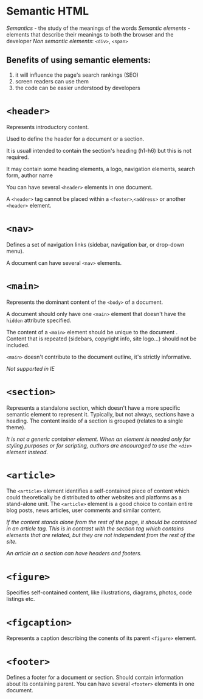 # Semantic HTML

*Semantics* - the study of the meanings of the words
*Semantic elements* - elements that describe their meanings to both the browser and the developer
*Non semantic elements*: `<div>`, `<span>`

## Benefits of using semantic elements:

1. it will influence the page's search rankings (SEO)
2. screen readers can use them
3. the code can be easier understood by developers

# `<header>`

Represents introductory content.

Used to define the header for a document or a section.

It is usuall intended to contain the section's heading (h1-h6) but this is not required.

It may contain some heading elements, a logo, navigation elements, search form, author name

You can have several `<header>` elements in one document.

A `<header>` tag cannot be placed within a `<footer>`,`<address>` or another `<header>` element.

# `<nav>`

Defines a set of navigation links (sidebar, navigation bar, or drop-down menu).

A document can have several `<nav>` elements.

# `<main>`

Represents the dominant content of the `<body>` of a document.

A document should only have one `<main>` element that doesn't have the `hidden` attribute specified. 

The content of a `<main>` element should be unique to the document .
Content that is repeated (sidebars, copyright info, site logo...) should not be included.

`<main>` doesn't contribute to the document outline, it's strictly informative. 

*Not supported in IE*

# `<section>`

Represents a standalone section, which doesn't have a more specific semantic element to represent it.
Typically, but not always, sections have a heading.
The content inside of a section is grouped (relates to a single theme).

*It is not a generic container element. When an element is needed only for styling purposes or for scripting,
authors are encouraged to use the `<div>` element instead.*

# `<article>`

The `<article>` element identifies a self-contained piece of content which could theoretically be distributed to other websites and platforms as a stand-alone unit. The `<article>` element is a good choice to contain entire blog posts, news articles, user comments and similar content.

*If the content stands alone from the rest of the page, it should be contained in an article tag. This is in contrast with the section tag which contains elements
that are related, but they are not independent from the rest of the site.*

*An article an a section can have headers and footers.*

# `<figure>`

Specifies self-contained content, like illustrations, diagrams, photos, code listings etc.

# `<figcaption>`

Represents a caption describing the conents of its parent `<figure>` element.

# `<footer>`

Defines a footer for a document or section.
Should contain information about its containing parent.
You can have several `<footer>` elements in one document.

